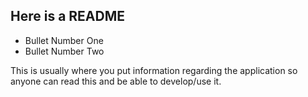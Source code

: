 ## Here is a README

- Bullet Number One
- Bullet Number Two

This is usually where you put information regarding the application so anyone can read this and be able to develop/use it.